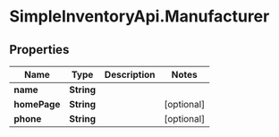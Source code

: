 # SimpleInventoryApi.Manufacturer

## Properties
Name | Type | Description | Notes
------------ | ------------- | ------------- | -------------
**name** | **String** |  | 
**homePage** | **String** |  | [optional] 
**phone** | **String** |  | [optional] 


